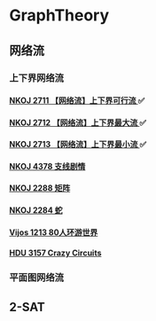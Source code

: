 # GraphTheory
## 网络流

### 上下界网络流

#### [NKOJ 2711 【网络流】上下界可行流 ](http://oi.nks.edu.cn/zh/Problem/Details/2711):white_check_mark:

#### [NKOJ 2712 【网络流】上下界最大流 ](http://oi.nks.edu.cn/zh/Problem/Details/2712):white_check_mark:

#### [NKOJ 2713 【网络流】上下界最小流 ](http://oi.nks.edu.cn/zh/Problem/Details/2713):white_check_mark:

#### [ NKOJ 4378  支线剧情 ](http://oi.nks.edu.cn/zh/Problem/Details/4378)

#### [ NKOJ 2288 矩阵 ](http://oi.nks.edu.cn/zh/Problem/Details/2288)

#### [ NKOJ 2284 蛇 ](http://oi.nks.edu.cn/zh/Problem/Details/2284)

#### [ Vijos 1213 80人环游世界 ](https://vijos.org/p/1213)

#### [ HDU 3157 Crazy Circuits ](http://acm.hdu.edu.cn/showproblem.php?pid=3157)

### 平面图网络流

## 2-SAT